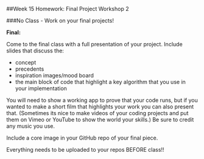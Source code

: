 
##Week 15 Homework: Final Project Workshop 2


###No Class - Work on your final projects!
  

**Final:**


Come to the final class with a full presentation of your project. Include slides that discuss the: 

*	concept
*	precedents
*	inspiration images/mood board
*	the main block of code that highlight a key algorithm that you use in your implementation

You will need to show a working app to prove that your code runs, but if you wanted to make a short film that highlights your work you can also present that. (Sometimes its nice to make videos of your coding projects and put them on Vimeo or YouTube to show the world your skills.) Be sure to credit any music you use. 

Include a core image in your GitHub repo of your final piece. 


Everything needs to be uploaded to your repos BEFORE class!! 


